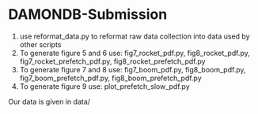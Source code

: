 # DAMONDB-Submission

1. use reformat_data.py to reformat raw data collection into data used by other scripts
2. To generate figure 5 and 6 use: fig7_rocket_pdf.py, fig8_rocket_pdf.py, fig7_rocket_prefetch_pdf.py, fig8_rocket_prefetch_pdf.py
3. To generate figure 7 and 8 use:  fig7_boom_pdf.py, fig8_boom_pdf.py, fig7_boom_prefetch_pdf.py, fig8_boom_prefetch_pdf.py
4. To generate figure 9 use: plot_prefetch_slow_pdf.py

Our data is given in data/
